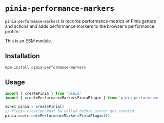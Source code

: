 # `pinia-performance-markers`

`pinia-performance-markers` is records performance metrics of Pinia getters and actions and adds performance markers to the browser's performance profile.  

This is an ESM module.
## Installation

```shell
npm install pinia-performance-markers
```

## Usage

```typescript
import { createPinia } from 'pinia'
import { createPerformanceMarkersPiniaPlugin } from 'pinia-performance-markers'

const pinia = createPinia()
// Plugin creation must be called before stores get created
pinia.use(createPerformanceMarkersPiniaPlugin())
```
